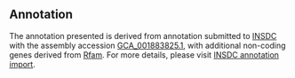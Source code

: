 

Annotation
----------

The annotation presented is derived from annotation submitted to
[INSDC](http://www.insdc.org) with the assembly accession
[GCA\_001883825.1](http://www.ebi.ac.uk/ena/data/view/GCA_001883825.1),
with additional non-coding genes derived from
[Rfam](http://rfam.xfam.org/). For more details, please visit [INSDC
annotation
import](http://ensemblgenomes.org/info/data/insdc_annotation).
